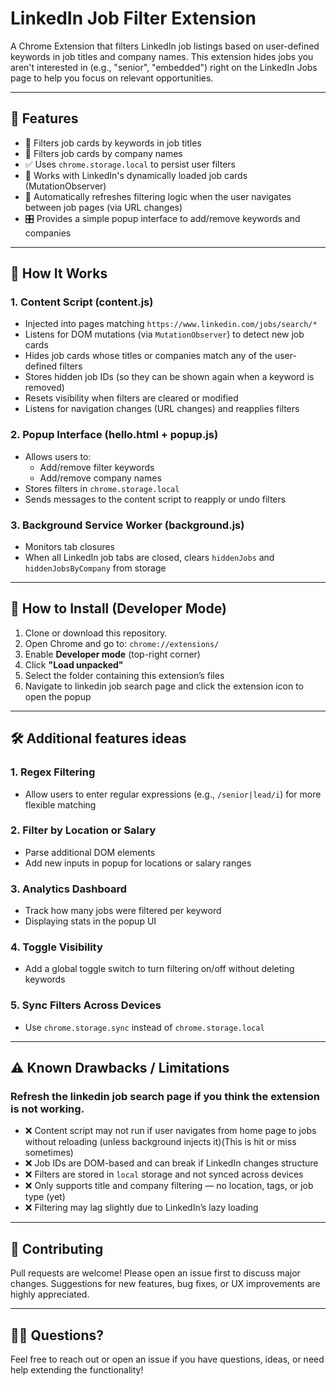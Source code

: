 # LinkedIn Job Filter Extension

A Chrome Extension that filters LinkedIn job listings based on user-defined keywords in job titles and company names. This extension hides jobs you aren't interested in (e.g., "senior", "embedded") right on the LinkedIn Jobs page to help you focus on relevant opportunities.

---

## 🚀 Features

- 🧠 Filters job cards by keywords in job titles
- 🏢 Filters job cards by company names
- ✅ Uses `chrome.storage.local` to persist user filters
- 🔁 Works with LinkedIn's dynamically loaded job cards (MutationObserver)
- 🔄 Automatically refreshes filtering logic when the user navigates between job pages (via URL changes)
- 🎛 Provides a simple popup interface to add/remove keywords and companies

---

## 🧰 How It Works

### 1. Content Script (content.js)

- Injected into pages matching `https://www.linkedin.com/jobs/search/*`
- Listens for DOM mutations (via `MutationObserver`) to detect new job cards
- Hides job cards whose titles or companies match any of the user-defined filters
- Stores hidden job IDs (so they can be shown again when a keyword is removed)
- Resets visibility when filters are cleared or modified
- Listens for navigation changes (URL changes) and reapplies filters

### 2. Popup Interface (hello.html + popup.js)

- Allows users to:
  - Add/remove filter keywords
  - Add/remove company names
- Stores filters in `chrome.storage.local`
- Sends messages to the content script to reapply or undo filters

### 3. Background Service Worker (background.js)

- Monitors tab closures
- When all LinkedIn job tabs are closed, clears `hiddenJobs` and `hiddenJobsByCompany` from storage

---

## 🧪 How to Install (Developer Mode)

1. Clone or download this repository.
2. Open Chrome and go to: `chrome://extensions/`
3. Enable **Developer mode** (top-right corner)
4. Click **"Load unpacked"**
5. Select the folder containing this extension’s files
6. Navigate to linkedin job search page and click the extension icon to open the popup

---

## 🛠️ Additional features ideas

### 1. Regex Filtering

- Allow users to enter regular expressions (e.g., `/senior|lead/i`) for more flexible matching

### 2. Filter by Location or Salary

- Parse additional DOM elements
- Add new inputs in popup for locations or salary ranges

### 3. Analytics Dashboard

- Track how many jobs were filtered per keyword
- Displaying stats in the popup UI

### 4. Toggle Visibility

- Add a global toggle switch to turn filtering on/off without deleting keywords

### 5. Sync Filters Across Devices

- Use `chrome.storage.sync` instead of `chrome.storage.local`

---

## ⚠️ Known Drawbacks / Limitations
### Refresh the linkedin job search page if you think the extension is not working.

- ❌ Content script may not run if user navigates from home page to jobs without reloading (unless background injects it)(This is hit or miss sometimes)
- ❌ Job IDs are DOM-based and can break if LinkedIn changes structure
- ❌ Filters are stored in `local` storage and not synced across devices
- ❌ Only supports title and company filtering — no location, tags, or job type (yet)
- ❌ Filtering may lag slightly due to LinkedIn’s lazy loading

---

## 🤝 Contributing

Pull requests are welcome! Please open an issue first to discuss major changes. Suggestions for new features, bug fixes, or UX improvements are highly appreciated.


---

## 🙋‍♂️ Questions?

Feel free to reach out or open an issue if you have questions, ideas, or need help extending the functionality!

